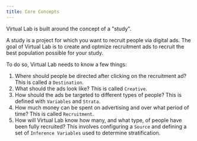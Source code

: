 ```yaml
---
title: Core Concepts
---
```


Virtual Lab is built around the concept of a "study".

A study is a project for which you want to recruit people via digital ads. The goal of Virtual Lab is to create and optmize recruitment ads to recruit the best population possible for your study.

To do so, Virtual Lab needs to know a few things:

1. Where should people be directed after clicking on the recruitment ad? This is called a `Destination`.
2. What should the ads look like? This is called `Creative`.
3. How should the ads be targeted to different types of people? This is defined with `Variables` and `Strata`.
4. How much money can be spent on advertising and over what period of time? This is called `Recruitment`.
5. How will Virtual Lab know how many, and what type, of people have been fully recruited? This involves configuring a `Source` and defining a set of `Inference Variables` used to determine stratification.
